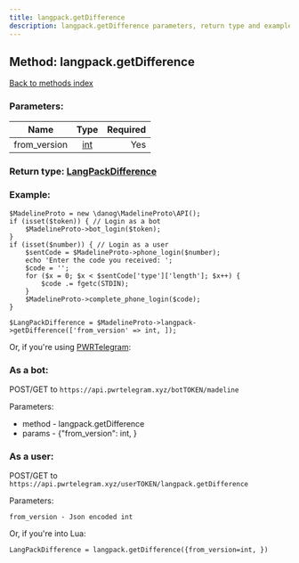 ```yaml
---
title: langpack.getDifference
description: langpack.getDifference parameters, return type and example
---
```

## Method: langpack.getDifference  
[Back to methods index](index.md)


### Parameters:

| Name     |    Type       | Required |
|----------|:-------------:|---------:|
|from\_version|[int](../types/int.md) | Yes|


### Return type: [LangPackDifference](../types/LangPackDifference.md)

### Example:


```
$MadelineProto = new \danog\MadelineProto\API();
if (isset($token)) { // Login as a bot
    $MadelineProto->bot_login($token);
}
if (isset($number)) { // Login as a user
    $sentCode = $MadelineProto->phone_login($number);
    echo 'Enter the code you received: ';
    $code = '';
    for ($x = 0; $x < $sentCode['type']['length']; $x++) {
        $code .= fgetc(STDIN);
    }
    $MadelineProto->complete_phone_login($code);
}

$LangPackDifference = $MadelineProto->langpack->getDifference(['from_version' => int, ]);
```

Or, if you're using [PWRTelegram](https://pwrtelegram.xyz):

### As a bot:

POST/GET to `https://api.pwrtelegram.xyz/botTOKEN/madeline`

Parameters:

* method - langpack.getDifference
* params - {"from_version": int, }



### As a user:

POST/GET to `https://api.pwrtelegram.xyz/userTOKEN/langpack.getDifference`

Parameters:

```
from_version - Json encoded int

```

Or, if you're into Lua:

```
LangPackDifference = langpack.getDifference({from_version=int, })
```


